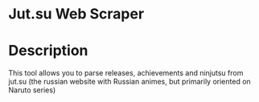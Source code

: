 # Jut.su Web Scraper

# Description
This tool allows you to parse releases, achievements and ninjutsu from jut.su (the russian website with Russian animes, but primarily oriented on Naruto series)
